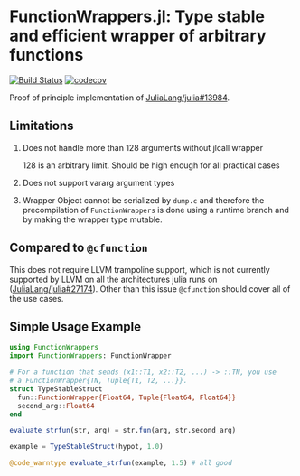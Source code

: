# FunctionWrappers.jl: Type stable and efficient wrapper of arbitrary functions

[![Build Status](https://github.com/yuyichao/FunctionWrappers.jl/workflows/CI/badge.svg)](https://github.com/JuliaLang/FunctionWrappers.jl/actions)
[![codecov](https://codecov.io/gh/JuliaLang/FunctionWrappers.jl/graph/badge.svg?token=aws4t0lJ1E)](https://codecov.io/gh/JuliaLang/FunctionWrappers.jl)

Proof of principle implementation of [JuliaLang/julia#13984](https://github.com/JuliaLang/julia/issues/13984).

## Limitations

1. Does not handle more than 128 arguments without jlcall wrapper

    128 is an arbitrary limit. Should be high enough for all practical cases

2. Does not support vararg argument types

3. Wrapper Object cannot be serialized by `dump.c` and therefore the
   precompilation of `FunctionWrappers` is done using a runtime branch
   and by making the wrapper type mutable.

## Compared to `@cfunction`

This does not require LLVM trampoline support, which is not currently supported by LLVM
on all the architectures julia runs on ([JuliaLang/julia#27174](https://github.com/JuliaLang/julia/issues/27174)).
Other than this issue `@cfunction` should cover all of the use cases.

## Simple Usage Example

```julia
using FunctionWrappers
import FunctionWrappers: FunctionWrapper

# For a function that sends (x1::T1, x2::T2, ...) -> ::TN, you use
# a FunctionWrapper{TN, Tuple{T1, T2, ...}}.
struct TypeStableStruct 
  fun::FunctionWrapper{Float64, Tuple{Float64, Float64}}
  second_arg::Float64
end

evaluate_strfun(str, arg) = str.fun(arg, str.second_arg)

example = TypeStableStruct(hypot, 1.0)

@code_warntype evaluate_strfun(example, 1.5) # all good
```

